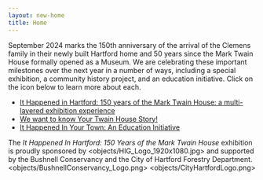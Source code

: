 ```yaml
---
layout: new-home
title: Home
---
```


September 2024 marks the 150th anniversary of the arrival of the Clemens family in their newly built Hartford home and 50 years since the Mark Twain House formally opened as a Museum. We are celebrating these important milestones over the next year in a number of ways, including a special exhibition, a community history project, and an education initiative. Click on the icon below to learn more about each.

- <a href="https://twainsworld.org/it-happened-in-hartford.html/">It Happened in Hartford: 150 years of the Mark Twain House: a multi-layered exhibition experience</a>
- <a href="https://twainsworld.org/your-twain-house-story.html/">We want to know Your Twain House Story!</a>
- <a href="https://twainsworld.org/getinvolved.html/">It Happened In Your Town: An Education Initiative</a>

The *It Happened In Hartford: 150 Years of the Mark Twain House* exhibition is proudly sponsored by <objects/HIG_Logo_1920x1080.jpg> and supported by the Bushnell Conservancy and the City of Hartford Forestry Department. <objects/BushnellConservancy_Logo.png> <objects/CityHartfordLogo.png>
